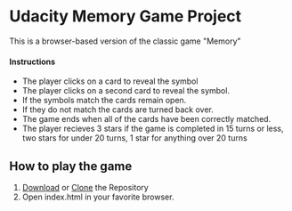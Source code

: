 # Udacity Memory Game Project

This is a browser-based version of the classic game "Memory"

#### Instructions

* The player clicks on a card to reveal the symbol
* The player clicks on a second card to reveal the symbol.  
* If the symbols match the cards remain open. 
* If they do not match the cards are turned back over.
* The game ends when all of the cards have been correctly matched.
* The player recieves 3 stars if the game is completed in 15 turns or less, two stars for under 20 turns, 1 star for anything over 20 turns

## How to play the game

1. [Download](https://github.com/bauerpm7/Memory-Game/archive/master.zip) or [Clone](https://github.com/bauerpm7/Memory-Game.git) the Repository
2. Open index.html in your favorite browser.
